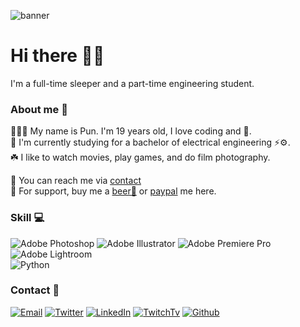 ![banner](/Images/banner.gif)

# Hi there 👋🏻

I'm a full-time sleeper and a part-time engineering student.

### About me 📂
🧑🏻‍💻 My name is Pun. I'm 19 years old, I love coding and 🍻.  
💼 I'm currently studying for a bachelor of electrical engineering ⚡️⚙️.  
☘️ I like to watch movies, play games, and do film photography.

🔗 You can reach me via [contact](#contact-)  
💸 For support, buy me a [beer🍺](https://www.buymeacoffee.com/hercerthe) or [paypal](https://www.paypal.com/paypalme/punpunpunpunpunpun) me here.


### Skill 💻
![Adobe Photoshop](https://img.shields.io/badge/-Photoshop-001E36?style=for-the-badge&labelColor=31A8FF&logo=AdobePhotoshop&logoColor=001E36)
![Adobe Illustrator](https://img.shields.io/badge/-Illustrator-330000?style=for-the-badge&labelColor=ff9a00&logo=AdobeIllustrator&logoColor=330000)
![Adobe Premiere Pro](https://img.shields.io/badge/-Premiere%20pro-000056?style=for-the-badge&labelColor=9B9AF8&logo=AdobePremierePro&logoColor=000056)
![Adobe Lightroom](https://img.shields.io/badge/-Lightroom-071D34?style=for-the-badge&labelColor=58A6F8&logo=AdobeLightroom&logoColor=071D34)  
![Python](https://img.shields.io/badge/-Python-04192c?style=for-the-badge&labelColor=3775a8&logo=Python&logoColor=ffd140)

### Contact 🔎
[![Email](https://img.shields.io/badge/-EMAIL-416b75?style=for-the-badge&labelColor=849194&logo=MinuteMailer&logoColor=white)](mailto:contact.tanat@gmail.com)
[![Twitter](https://img.shields.io/badge/-TWITTER-9f987c?style=for-the-badge&labelColor=c9b6a0&logo=Twitter&logoColor=white)](https://twitter.com/Hercerthe/)
[![LinkedIn](https://img.shields.io/badge/-LINKEDIN-bc623f?style=for-the-badge&labelColor=c4866e&logo=LinkedIn&logoColor=white)](https://www.linkedin.com/in/tanat-visesboonchai-843a44297/)
[![TwitchTv](https://img.shields.io/badge/-TWITCH-543317?style=for-the-badge&labelColor=734b2a&logo=Twitch&logoColor=white)](https://www.twitch.tv/hercerthe)
[![Github](https://img.shields.io/badge/-GITHUB-282823?style=for-the-badge&labelColor=42423e&logo=Github&logoColor=white)](https://github.com/Hercerthe)

